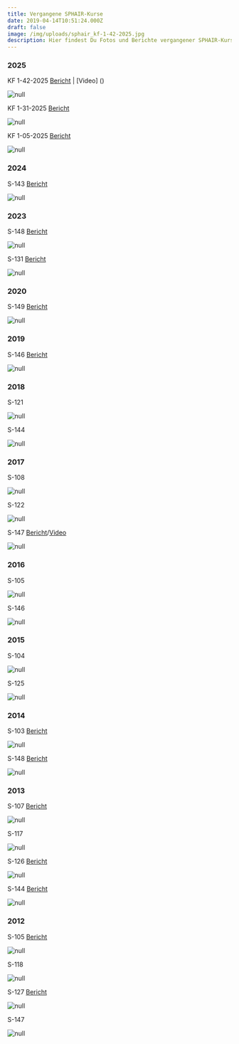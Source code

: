 ```yaml
---
title: Vergangene SPHAIR-Kurse
date: 2019-04-14T10:51:24.000Z
draft: false
image: /img/uploads/sphair_kf-1-42-2025.jpg
description: Hier findest Du Fotos und Berichte vergangener SPHAIR-Kurse
---
```

### 2025

KF 1-42-2025 [Bericht](https://drive.google.com/file/d/14-iZyXtEuMnGtEn7pV41CJg6tI-7Q5Oe/view?usp=sharing) | [Video] ()

![null](/img/uploads/sphair_kf-1-42-2025.jpg)

KF 1-31-2025 [Bericht](https://drive.google.com/file/d/12iSwpMrEIbztGhqaqPyMK2XAcSzzJbBp/view?usp=sharing)

![null](/img/uploads/sphair_kf_1-31-2025.jpg)

KF 1-05-2025 [Bericht](https://drive.google.com/file/d/1KJwMEP4eHNX4nmhODfPk51c9vnlnUzSP/view?usp=sharing)

![null](/img/uploads/sphair_kf-1-05-2025.jpg)

### 2024

S-143 [Bericht](https://drive.google.com/file/d/1-NW7Z6yQWA2RbUpbsEFDnH1cXXfkUzcI/view?usp=drive_link)

![null](/img/uploads/sphair_143_2024.jpg)

### 2023

S-148 [Bericht](https://drive.google.com/file/d/10mm5bCU2HL1MfF2mx0PRlxzuIBK4g5Ug/view?usp=sharing)

![null](/img/uploads/sphair_148_2023.jpg)

S-131 [Bericht](https://drive.google.com/file/d/1hLeAeEFnyZfe6u9r4zUUlsAgWtZnZoLI/view?usp=sharing)

![null](/img/uploads/sphair_131_2023.jpg)

### 2020

S-149 [Bericht](https://drive.google.com/file/d/1bq1Yiub1jmXl8orh7h7ix-lxnvSQt6W0/view?usp=sharing)

![null](/img/uploads/sphair_2020_149.jpg)

### 2019

S-146 [Bericht](https://drive.google.com/file/d/1qbRA9TLis_hLkX3Xv8TidV4cwEPTaCNl/view?usp=sharing)

![null](/img/uploads/sphair_2019_146.jpg)

### 2018

S-121

![null](/img/uploads/sphair_2018_121.jpg)

S-144

![null](/img/uploads/sphair_2018_144.jpg)

### 2017

S-108

![null](/img/uploads/sphair_108.jpg)

S-122

![null](/img/uploads/sphair_122.jpg)

S-147 [Bericht](https://drive.google.com/file/d/1wxEahHRb07hEtlY2GOE9hjI5qg3n7COG/view?usp=sharing)/[Video](https://drive.google.com/file/d/1V-w03l3gNA5ZsW71cyDhlmBenSSYCgBu/view)

![null](/img/uploads/sphair_147.jpg)

### 2016

S-105

![null](/img/uploads/sphair_105.jpg)

S-146

![null](/img/uploads/sphair_146.jpg)

### 2015

S-104

![null](/img/uploads/sphair_104.jpg)

S-125

![null](/img/uploads/sphair_125.jpg)

### 2014

S-103 [Bericht](https://drive.google.com/file/d/1sCVKeLmDq9nP7dj62aESo_KFeomd3B-6/view?usp=sharing)

![null](/img/uploads/sphair_103.jpg)

S-148 [Bericht](https://drive.google.com/file/d/1053-SBBaM3z037wMYvn_l0lFQm22HOnt/view?usp=sharing)

![null](/img/uploads/sphair_148.jpg)

### 2013

S-107 [Bericht](https://drive.google.com/file/d/1UnBaeBbZwrp6fskDVBI1EacweBdJKKQu/view?usp=sharing)

![null](/img/uploads/sphair_107.jpg)

S-117

![null](/img/uploads/sphair_117.jpg)

S-126 [Bericht](https://drive.google.com/file/d/1Fixp-R4xzoq590gt1xsdy2OQJH0E93NW/view?usp=sharing)

![null](/img/uploads/sphair_126.jpg)

S-144 [Bericht](https://drive.google.com/file/d/1jLx3wms0whPM6yagjzxI64qJ6P2RcTLq/view?usp=sharing)

![null](/img/uploads/sphair_144.jpg)

### 2012

S-105 [Bericht](https://drive.google.com/file/d/1qeu6RoIXUo4crq8Bi10zdSdtujHN_45c/view?usp=sharing)

![null](/img/uploads/sphair_105_2012.jpg)

S-118

![null](/img/uploads/sphair_118.jpg)

S-127 [Bericht](https://drive.google.com/file/d/1hsBMwNGbUOfOVYQrF4vc6X-UOj5RSG9N/view?usp=sharing)

![null](/img/uploads/sphair_127.jpg)

S-147

![null](/img/uploads/sphair_147_2012.jpg)
